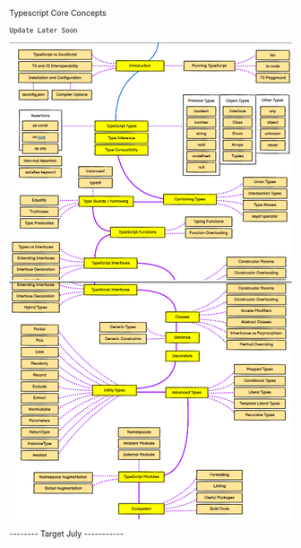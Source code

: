 Typescript Core Concepts


```
Update Later Soon
```

![image](./docs/image1.png)
![image](./docs/image2.png)


-------- Target July -----------